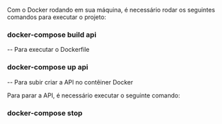 Com o Docker rodando em sua máquina, é necessário rodar os seguintes comandos para executar o projeto:

### docker-compose build api
-- Para executar o Dockerfile

### docker-compose up api
-- Para subir criar a API no contêiner Docker

Para parar a API, é necessário executar o seguinte comando:
### docker-compose stop